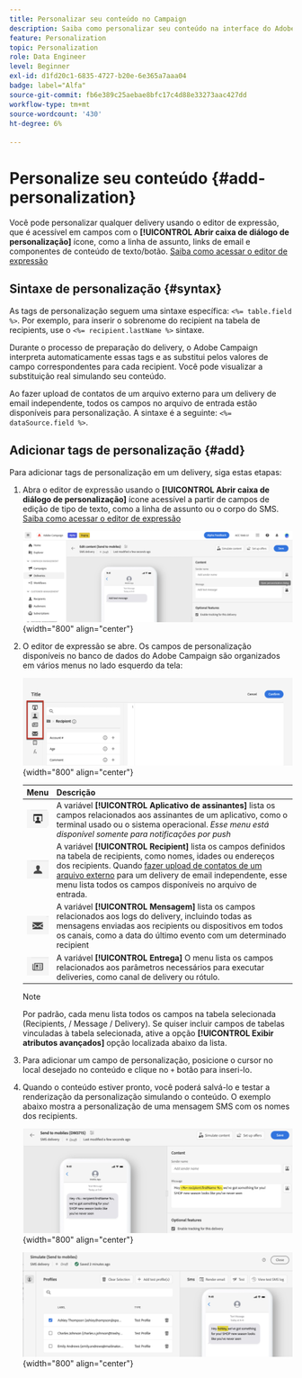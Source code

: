 ```yaml
---
title: Personalizar seu conteúdo no Campaign
description: Saiba como personalizar seu conteúdo na interface do Adobe Campaign Web
feature: Personalization
topic: Personalization
role: Data Engineer
level: Beginner
exl-id: d1fd20c1-6835-4727-b20e-6e365a7aaa04
badge: label="Alfa"
source-git-commit: fb6e389c25aebae8bfc17c4d88e33273aac427dd
workflow-type: tm+mt
source-wordcount: '430'
ht-degree: 6%

---
```



# Personalize seu conteúdo {#add-personalization}

Você pode personalizar qualquer delivery usando o editor de expressão, que é acessível em campos com o **[!UICONTROL Abrir caixa de diálogo de personalização]** ícone, como a linha de assunto, links de email e componentes de conteúdo de texto/botão. [Saiba como acessar o editor de expressão](gs-personalization.md/#access)

## Sintaxe de personalização {#syntax}

As tags de personalização seguem uma sintaxe específica: `<%= table.field %>`. Por exemplo, para inserir o sobrenome do recipient na tabela de recipients, use o `<%= recipient.lastName %>` sintaxe.

Durante o processo de preparação do delivery, o Adobe Campaign interpreta automaticamente essas tags e as substitui pelos valores de campo correspondentes para cada recipient. Você pode visualizar a substituição real simulando seu conteúdo.

Ao fazer upload de contatos de um arquivo externo para um delivery de email independente, todos os campos no arquivo de entrada estão disponíveis para personalização. A sintaxe é a seguinte: `<%= dataSource.field %>`.

## Adicionar tags de personalização {#add}

Para adicionar tags de personalização em um delivery, siga estas etapas:

1. Abra o editor de expressão usando o **[!UICONTROL Abrir caixa de diálogo de personalização]** ícone acessível a partir de campos de edição de tipo de texto, como a linha de assunto ou o corpo do SMS. [Saiba como acessar o editor de expressão](gs-personalization.md/#access)

   ![](assets/perso-access.png){width="800" align="center"}

1. O editor de expressão se abre. Os campos de personalização disponíveis no banco de dados do Adobe Campaign são organizados em vários menus no lado esquerdo da tela:

   ![](assets/perso-insert-field.png){width="800" align="center"}

   | Menu | Descrição |
   |-----|------------|
   | ![](assets/do-not-localize/perso-subscribers-menu.png) | A variável **[!UICONTROL Aplicativo de assinantes]** lista os campos relacionados aos assinantes de um aplicativo, como o terminal usado ou o sistema operacional. *Esse menu está disponível somente para notificações por push* |
   | ![](assets/do-not-localize/perso-recipients-menu.png) | A variável **[!UICONTROL Recipient]** lista os campos definidos na tabela de recipients, como nomes, idades ou endereços dos recipients. Quando [fazer upload de contatos de um arquivo externo](../audience/file-audience.md) para um delivery de email independente, esse menu lista todos os campos disponíveis no arquivo de entrada. |
   | ![](assets/do-not-localize/perso-message-menu.png) | A variável **[!UICONTROL Mensagem]** lista os campos relacionados aos logs do delivery, incluindo todas as mensagens enviadas aos recipients ou dispositivos em todos os canais, como a data do último evento com um determinado recipient |
   | ![](assets/do-not-localize/perso-delivery-menu.png) | A variável **[!UICONTROL Entrega]** O menu lista os campos relacionados aos parâmetros necessários para executar deliveries, como canal de delivery ou rótulo. |

   >[!NOTE]
   >
   >Por padrão, cada menu lista todos os campos na tabela selecionada (Recipients, / Message / Delivery). Se quiser incluir campos de tabelas vinculadas à tabela selecionada, ative a opção **[!UICONTROL Exibir atributos avançados]** opção localizada abaixo da lista.

1. Para adicionar um campo de personalização, posicione o cursor no local desejado no conteúdo e clique no `+` botão para inseri-lo.

1. Quando o conteúdo estiver pronto, você poderá salvá-lo e testar a renderização da personalização simulando o conteúdo. O exemplo abaixo mostra a personalização de uma mensagem SMS com os nomes dos recipients.

   ![](assets/perso-preview1.png){width="800" align="center"}

   ![](assets/perso-preview2.png){width="800" align="center"}
